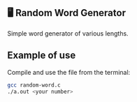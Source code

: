 ## 🖥️ Random Word Generator

Simple word generator of various lengths.

## Example of use

Compile and use the file from the terminal:

```bash
gcc random-word.c
./a.out <your number>
```

